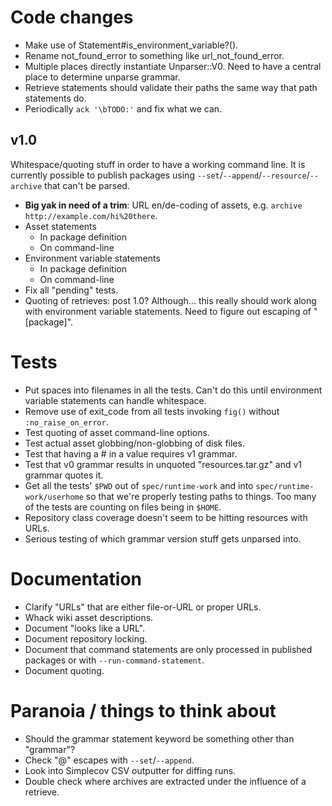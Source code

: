 # Code changes

* Make use of Statement#is_environment_variable?().
* Rename not_found_error to something like url_not_found_error.
* Multiple places directly instantiate Unparser::V0.  Need to have a central place to determine unparse grammar.
* Retrieve statements should validate their paths the same way that path statements do.
* Periodically `ack '\bTODO:'` and fix what we can.

## v1.0

Whitespace/quoting stuff in order to have a working command line.  It is currently possible to publish packages using `--set`/`--append`/`--resource`/`--archive` that can't be parsed.

* **Big yak in need of a trim**: URL en/de-coding of assets, e.g. `archive http://example.com/hi%20there`.
* Asset statements
    * In package definition
    * On command-line
* Environment variable statements
    * In package definition
    * On command-line
* Fix all "pending" tests.
* Quoting of retrieves: post 1.0? Although... this really should work along with environment variable statements.  Need to figure out escaping of "[package]".

# Tests

* Put spaces into filenames in all the tests.  Can't do this until environment variable statements can handle whitespace.
* Remove use of exit_code from all tests invoking `fig()` without `:no_raise_on_error`.
* Test quoting of asset command-line options.
* Test actual asset globbing/non-globbing of disk files.
* Test that having a # in a value requires v1 grammar.
* Test that v0 grammar results in unquoted "resources.tar.gz" and v1 grammar quotes it.
* Get all the tests' `$PWD` out of `spec/runtime-work` and into `spec/runtime-work/userhome` so that we're properly testing paths to things.  Too many of the tests are counting on files being in `$HOME`.
* Repository class coverage doesn't seem to be hitting resources with URLs.
* Serious testing of which grammar version stuff gets unparsed into.

# Documentation

* Clarify "URLs" that are either file-or-URL or proper URLs.
* Whack wiki asset descriptions.
* Document "looks like a URL".
* Document repository locking.
* Document that command statements are only processed in published packages or with `--run-command-statement`.
* Document quoting.

# Paranoia / things to think about

* Should the grammar statement keyword be something other than "grammar"?
* Check "@" escapes with `--set`/`--append`.
* Look into Simplecov CSV outputter for diffing runs.
* Double check where archives are extracted under the influence of a retrieve.
